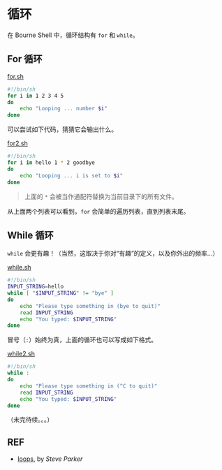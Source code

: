# 循环

在 Bourne Shell 中，循环结构有 `for` 和 `while`。

## For 循环

[for.sh](./for.sh)

```sh
#!/bin/sh
for i in 1 2 3 4 5
do
    echo "Looping ... number $i"
done
```

可以尝试如下代码，猜猜它会输出什么。

[for2.sh](./for2.sh)

```sh
#!/bin/sh
for i in hello 1 * 2 goodbye
do
    echo "Looping ... i is set to $i"
done
```

> 上面的 `*` 会被当作通配符替换为当前目录下的所有文件。

从上面两个列表可以看到，`for` 会简单的遍历列表，直到列表末尾。

## While 循环

`while` 会更有趣！（当然，这取决于你对“有趣”的定义，以及你外出的频率...）

[while.sh](./while.sh)

```sh
#!/bin/sh
INPUT_STRING=hello
while [ "$INPUT_STRING" != "bye" ]
do
    echo "Please type something in (bye to quit)"
    read INPUT_STRING
    echo "You typed: $INPUT_STRING"
done
```

冒号（`:`）始终为真，上面的循环也可以写成如下格式。

[while2.sh](./while2.sh)

```sh
#!/bin/sh
while :
do
    echo "Please type something in (^C to quit)"
    read INPUT_STRING
    echo "You typed: $INPUT_STRING"
done
```

（未完待续。。。）

## REF

- [loops][loops], by *Steve Parker*

[loops]: https://www.shellscript.sh/loops.html